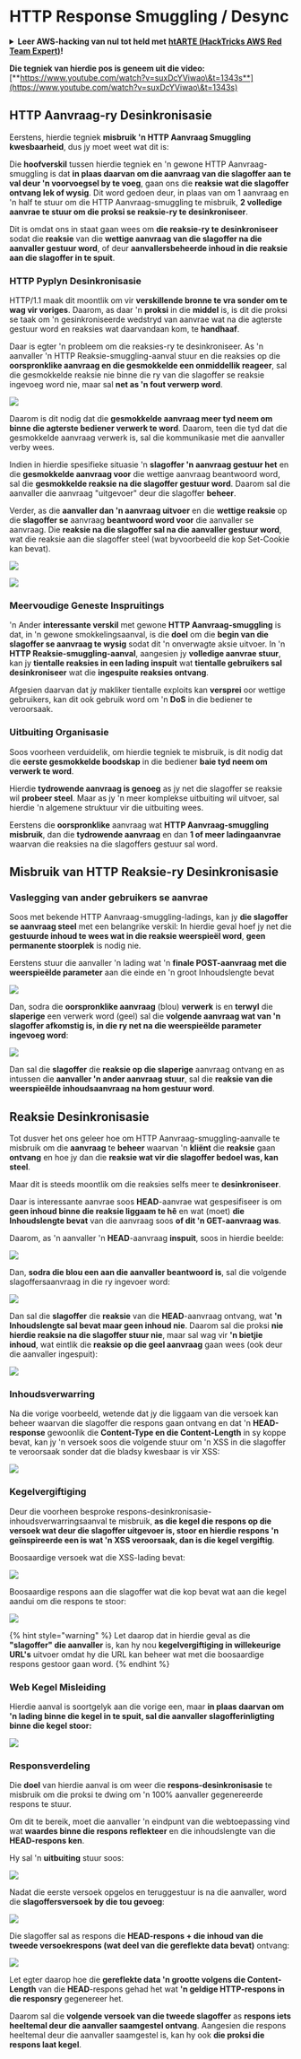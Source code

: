 # HTTP Response Smuggling / Desync

<details>

<summary><strong>Leer AWS-hacking van nul tot held met</strong> <a href="https://training.hacktricks.xyz/courses/arte"><strong>htARTE (HackTricks AWS Red Team Expert)</strong></a><strong>!</strong></summary>

Ander maniere om HackTricks te ondersteun:

* As jy jou **maatskappy geadverteer wil sien in HackTricks** of **HackTricks in PDF wil aflaai** Kyk na die [**INSKRYWINGSPLANNE**](https://github.com/sponsors/carlospolop)!
* Kry die [**amptelike PEASS & HackTricks swag**](https://peass.creator-spring.com)
* Ontdek [**Die PEASS Familie**](https://opensea.io/collection/the-peass-family), ons versameling van eksklusiewe [**NFTs**](https://opensea.io/collection/the-peass-family)
* **Sluit aan by die** 💬 [**Discord-groep**](https://discord.gg/hRep4RUj7f) of die [**telegram-groep**](https://t.me/peass) of **volg** ons op **Twitter** 🐦 [**@carlospolopm**](https://twitter.com/hacktricks\_live)**.**
* **Deel jou haktruuks deur PR's in te dien by die** [**HackTricks**](https://github.com/carlospolop/hacktricks) en [**HackTricks Cloud**](https://github.com/carlospolop/hacktricks-cloud) github-opslag.

</details>

**Die tegniek van hierdie pos is geneem uit die video:** [**https://www.youtube.com/watch?v=suxDcYViwao\&t=1343s**](https://www.youtube.com/watch?v=suxDcYViwao\&t=1343s)

## HTTP Aanvraag-ry Desinkronisasie

Eerstens, hierdie tegniek **misbruik 'n HTTP Aanvraag Smuggling kwesbaarheid**, dus jy moet weet wat dit is:

Die **hoofverskil** tussen hierdie tegniek en 'n gewone HTTP Aanvraag-smuggling is dat **in plaas daarvan om die aanvraag van die slagoffer aan te val deur 'n voorvoegsel by te voeg**, gaan ons die **reaksie wat die slagoffer ontvang lek of wysig**. Dit word gedoen deur, in plaas van om 1 aanvraag en 'n half te stuur om die HTTP Aanvraag-smuggling te misbruik, **2 volledige aanvrae te stuur om die proksi se reaksie-ry te desinkroniseer**.

Dit is omdat ons in staat gaan wees om **die reaksie-ry te desinkroniseer** sodat die **reaksie** van die **wettige aanvraag van die slagoffer na die aanvaller gestuur word**, of deur **aanvallersbeheerde inhoud in die reaksie aan die slagoffer in te spuit**.

### HTTP Pyplyn Desinkronisasie

HTTP/1.1 maak dit moontlik om vir **verskillende bronne te vra sonder om te wag vir voriges**. Daarom, as daar 'n **proksi** in die **middel** is, is dit die proksi se taak om 'n gesinkroniseerde wedstryd van aanvrae wat na die agterste gestuur word en reaksies wat daarvandaan kom, te **handhaaf**.

Daar is egter 'n probleem om die reaksies-ry te desinkroniseer. As 'n aanvaller 'n HTTP Reaksie-smuggling-aanval stuur en die reaksies op die **oorspronklike aanvraag en die gesmokkelde een onmiddellik reageer**, sal die gesmokkelde reaksie nie binne die ry van die slagoffer se reaksie ingevoeg word nie, maar sal **net as 'n fout verwerp word**.

![](<../.gitbook/assets/image (630).png>)

Daarom is dit nodig dat die **gesmokkelde aanvraag meer tyd neem om binne die agterste bediener verwerk te word**. Daarom, teen die tyd dat die gesmokkelde aanvraag verwerk is, sal die kommunikasie met die aanvaller verby wees.

Indien in hierdie spesifieke situasie 'n **slagoffer 'n aanvraag gestuur het** en die **gesmokkelde aanvraag voor** die wettige aanvraag beantwoord word, sal die **gesmokkelde reaksie na die slagoffer gestuur word**. Daarom sal die aanvaller die aanvraag "uitgevoer" deur die slagoffer **beheer**.

Verder, as die **aanvaller dan 'n aanvraag uitvoer** en die **wettige reaksie** op die **slagoffer se** aanvraag **beantwoord word voor** die aanvaller se aanvraag. Die **reaksie na die slagoffer sal na die aanvaller gestuur word**, wat die reaksie aan die slagoffer steel (wat byvoorbeeld die kop Set-Cookie kan bevat).

![](<../.gitbook/assets/image (1017).png>)

![](<../.gitbook/assets/image (716).png>)

### Meervoudige Geneste Inspruitings

'n Ander **interessante verskil** met gewone **HTTP Aanvraag-smuggling** is dat, in 'n gewone smokkelingsaanval, is die **doel** om die **begin van die slagoffer se aanvraag te wysig** sodat dit 'n onverwagte aksie uitvoer. In 'n **HTTP Reaksie-smuggling-aanval**, aangesien jy **volledige aanvrae stuur**, kan jy **tientalle reaksies in een lading inspuit** wat **tientalle gebruikers sal desinkroniseer** wat die **ingespuite reaksies ontvang**.

Afgesien daarvan dat jy makliker tientalle exploits kan **versprei** oor wettige gebruikers, kan dit ook gebruik word om 'n **DoS** in die bediener te veroorsaak.

### Uitbuiting Organisasie

Soos voorheen verduidelik, om hierdie tegniek te misbruik, is dit nodig dat die **eerste gesmokkelde boodskap** in die bediener **baie tyd neem om verwerk te word**.

Hierdie **tydrowende aanvraag is genoeg** as jy net die slagoffer se reaksie wil **probeer steel**. Maar as jy 'n meer komplekse uitbuiting wil uitvoer, sal hierdie 'n algemene struktuur vir die uitbuiting wees.

Eerstens die **oorspronklike** aanvraag wat **HTTP Aanvraag-smuggling misbruik**, dan die **tydrowende aanvraag** en dan **1 of meer ladingaanvrae** waarvan die reaksies na die slagoffers gestuur sal word.

## Misbruik van HTTP Reaksie-ry Desinkronisasie

### Vaslegging van ander gebruikers se aanvrae <a href="#capturing-other-users-requests" id="capturing-other-users-requests"></a>

Soos met bekende HTTP Aanvraag-smuggling-ladings, kan jy **die slagoffer se aanvraag steel** met een belangrike verskil: In hierdie geval hoef jy net die **gestuurde inhoud te wees wat in die reaksie weerspieël word**, **geen permanente stoorplek** is nodig nie.

Eerstens stuur die aanvaller 'n lading wat 'n **finale POST-aanvraag met die weerspieëlde parameter** aan die einde en 'n groot Inhoudslengte bevat

![](<../.gitbook/assets/image (1050).png>)

Dan, sodra die **oorspronklike aanvraag** (blou) **verwerk** is en **terwyl** die **slaperige** een verwerk word (geel) sal die **volgende aanvraag wat van 'n slagoffer afkomstig is, in die ry net na die weerspieëlde parameter ingevoeg word**:

![](<../.gitbook/assets/image (791).png>)

Dan sal die **slagoffer** die **reaksie op die slaperige** aanvraag ontvang en as intussen die **aanvaller 'n ander aanvraag stuur**, sal die **reaksie van die weerspieëlde inhoudsaanvraag na hom gestuur word**.

## Reaksie Desinkronisasie

Tot dusver het ons geleer hoe om HTTP Aanvraag-smuggling-aanvalle te misbruik om die **aanvraag** te **beheer** waarvan 'n **kliënt** die **reaksie** gaan **ontvang** en hoe jy dan die **reaksie wat vir die slagoffer bedoel was, kan steel**.

Maar dit is steeds moontlik om die reaksies selfs meer te **desinkroniseer**.

Daar is interessante aanvrae soos **HEAD**-aanvrae wat gespesifiseer is om **geen inhoud binne die reaksie liggaam te hê** en wat (moet) **die Inhoudslengte bevat** van die aanvraag soos **of dit 'n GET-aanvraag was**.

Daarom, as 'n aanvaller 'n **HEAD**-aanvraag **inspuit**, soos in hierdie beelde:

![](<../.gitbook/assets/image (1104).png>)

Dan, **sodra die blou een aan die aanvaller beantwoord is**, sal die volgende slagoffersaanvraag in die ry ingevoer word:

![](<../.gitbook/assets/image (996).png>)

Dan sal die **slagoffer** die **reaksie** van die **HEAD**-aanvraag ontvang, wat **'n Inhoudslengte sal bevat maar geen inhoud nie**. Daarom sal die proksi **nie hierdie reaksie na die slagoffer stuur nie**, maar sal wag vir **'n bietjie inhoud**, wat eintlik die **reaksie op die geel aanvraag** gaan wees (ook deur die aanvaller ingespuit):

![](<../.gitbook/assets/image (732).png>)
### Inhoudsverwarring

Na die vorige voorbeeld, wetende dat jy die liggaam van die versoek kan beheer waarvan die slagoffer die respons gaan ontvang en dat 'n **HEAD-response** gewoonlik die **Content-Type en die Content-Length** in sy koppe bevat, kan jy 'n versoek soos die volgende stuur om 'n XSS in die slagoffer te veroorsaak sonder dat die bladsy kwesbaar is vir XSS:

![](<../.gitbook/assets/image (685).png>)

### Kegelvergiftiging

Deur die voorheen besproke respons-desinkronisasie-inhoudsverwarringsaanval te misbruik, **as die kegel die respons op die versoek wat deur die slagoffer uitgevoer is, stoor en hierdie respons 'n geïnspireerde een is wat 'n XSS veroorsaak, dan is die kegel vergiftig**.

Boosaardige versoek wat die XSS-lading bevat:

![](<../.gitbook/assets/image (611).png>)

Boosaardige respons aan die slagoffer wat die kop bevat wat aan die kegel aandui om die respons te stoor:

![](<../.gitbook/assets/image (563).png>)

{% hint style="warning" %}
Let daarop dat in hierdie geval as die **"slagoffer" die aanvaller** is, kan hy nou **kegelvergiftiging in willekeurige URL's** uitvoer omdat hy die URL kan beheer wat met die boosaardige respons gestoor gaan word.
{% endhint %}

### Web Kegel Misleiding

Hierdie aanval is soortgelyk aan die vorige een, maar **in plaas daarvan om 'n lading binne die kegel in te spuit, sal die aanvaller slagofferinligting binne die kegel stoor:**

![](<../.gitbook/assets/image (988).png>)

### Responsverdeling

Die **doel** van hierdie aanval is om weer die **respons-desinkronisasie** te misbruik om die proksi te dwing om 'n 100% aanvaller gegenereerde respons te stuur.

Om dit te bereik, moet die aanvaller 'n eindpunt van die webtoepassing vind wat **waardes binne die respons reflekteer** en die inhoudslengte van die **HEAD-respons ken**.

Hy sal 'n **uitbuiting** stuur soos:

![](<../.gitbook/assets/image (908).png>)

Nadat die eerste versoek opgelos en teruggestuur is na die aanvaller, word die **slagoffersversoek by die tou gevoeg**:

![](<../.gitbook/assets/image (734).png>)

Die slagoffer sal as respons die **HEAD-respons + die inhoud van die tweede versoekrespons (wat deel van die gereflekte data bevat)** ontvang:

![](<../.gitbook/assets/image (353).png>)

Let egter daarop hoe die **gereflekte data 'n grootte volgens die Content-Length** van die **HEAD**-respons gehad het wat **'n geldige HTTP-respons in die responsry** gegenereer het.

Daarom sal die **volgende versoek van die tweede slagoffer** as **respons iets heeltemal deur die aanvaller saamgestel ontvang**. Aangesien die respons heeltemal deur die aanvaller saamgestel is, kan hy ook **die proksi die respons laat kegel**.
